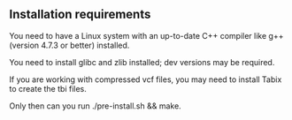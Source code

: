 ## Installation requirements

You need to have a Linux system with an up-to-date C++ compiler like g++ (version 4.7.3 or better) installed.

You need to install glibc and zlib installed; dev versions may be required.

If you are working with compressed vcf files, you may need to install Tabix to create the tbi files.

Only then can you run ./pre-install.sh && make.
